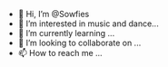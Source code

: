 - 👋 Hi, I’m @Sowfies
- 👀 I’m interested in music and dance...
- 🌱 I’m currently learning ...
- 💞️ I’m looking to collaborate on ...
- 📫 How to reach me ...

<!---
Sowfies/Sowfies is a ✨ special ✨ repository because its `README.md` (this file) appears on your GitHub profile.
You can click the Preview link to take a look at your changes.
--->
